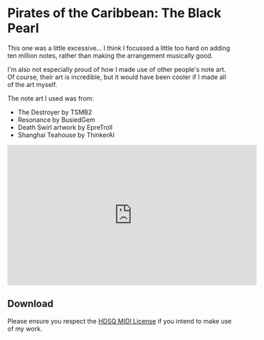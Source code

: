 # Pirates of the Caribbean: The Black Pearl

This one was a little excessive... I think I focussed a little too hard on adding ten million notes, rather than making the arrangement musically good.

I'm also not especially proud of how I made use of other people's note art. Of course, their art is incredible, but it would have been cooler if I made all of the art myself.

The note art I used was from:

* The Destroyer by TSMB2
* Resonance by BusiedGem
* Death Swirl artwork by EpreTroll
* Shanghai Teahouse by ThinkerAI

<iframe width="560" height="315" src="https://www.youtube.com/embed/PKfbBVGb_3U?si=KV60V1CnUNZjuKyV" title="YouTube video player" frameborder="0" allow="accelerometer; autoplay; clipboard-write; encrypted-media; gyroscope; picture-in-picture; web-share" referrerpolicy="strict-origin-when-cross-origin" allowfullscreen></iframe>

## Download

Please ensure you respect the [HDSQ MIDI License](https://maddyguthridge.com/hdsq/license) if you intend to make use of my work.